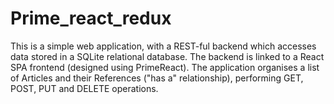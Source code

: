 # Prime_react_redux
This is a simple web application, with a REST-ful backend which accesses data stored in a SQLite relational database. The backend is linked to a React SPA frontend (designed using PrimeReact).
The application organises a list of Articles and their References ("has a" relationship), performing GET, POST, PUT and DELETE operations.
